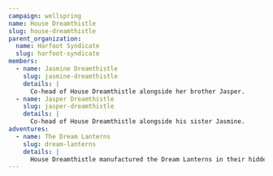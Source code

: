 ```yaml
---
campaign: wellspring
name: House Dreamthistle
slug: house-dreamthistle
parent_organization:
  name: Harfoot Syndicate
  slug: harfoot-syndicate
members:
  - name: Jasmine Dreamthistle
    slug: jasmine-dreamthistle
    details: |
      Co-head of House Dreamthistle alongside her brother Jasper.
  - name: Jasper Dreamthistle
    slug: jasper-dreamthistle
    details: |
      Co-head of House Dreamthistle alongside his sister Jasmine.
adventures:
  - name: The Dream Lanterns
    slug: dream-lanterns
    details: |
      House Dreamthistle manufactured the Dream Lanterns in their hidden workshop and distributed them to the wealthy and powerful of Wellspring.
---
```

